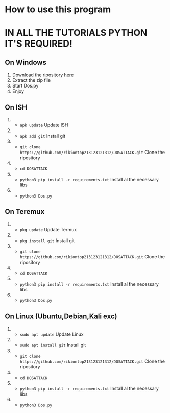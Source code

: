# How to use this program

# IN ALL THE TUTORIALS PYTHON IT'S REQUIRED!

## On Windows
1. Download the ripository [here](https://github.com/rikiontop213123121312/DOSATTACK/archive/refs/heads/main.zip)
2. Extract the zip file
3. Start Dos.py
4. Enjoy
## On ISH
1. * `apk update` Update ISH
2. * `apk add git` Install git
3. * `git clone https://github.com/rikiontop213123121312/DOSATTACK.git` Clone the ripository
4. * `cd DOSATTACK`
5. * `python3 pip install -r requirements.txt` Install al the necessary libs
6. * `python3 Dos.py`
## On Teremux
1. * `pkg update` Update Termux
2. * `pkg install git` Install git
3. * `git clone https://github.com/rikiontop213123121312/DOSATTACK.git` Clone the ripository
4. * `cd DOSATTACK`
5. * `python3 pip install -r requirements.txt` Install al the necessary libs
6. * `python3 Dos.py`
## On Linux (Ubuntu,Debian,Kali exc)
1. * `sudo apt update` Update Linux
2. * `sudo apt install git` Install git
3. * `git clone https://github.com/rikiontop213123121312/DOSATTACK.git` Clone the ripository
4. * `cd DOSATTACK`
5. * `python3 pip install -r requirements.txt` Install al the necessary libs
6. * `python3 Dos.py`
